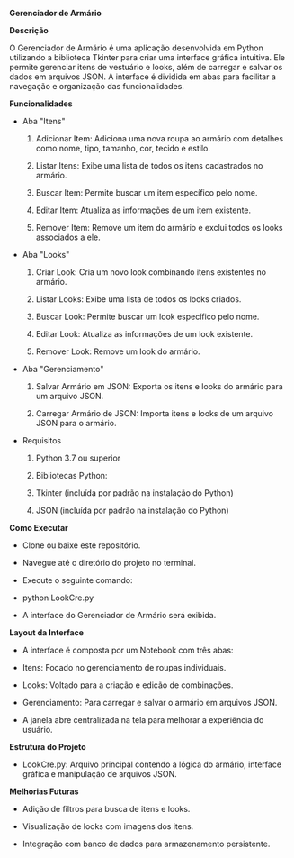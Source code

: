 **Gerenciador de Armário**

**Descrição**

O Gerenciador de Armário é uma aplicação desenvolvida em Python utilizando a biblioteca Tkinter para criar uma interface gráfica intuitiva. Ele permite gerenciar itens de vestuário e looks, além de carregar e salvar os dados em arquivos JSON. A interface é dividida em abas para facilitar a navegação e organização das funcionalidades.

**Funcionalidades**

- Aba "Itens"

    1. Adicionar Item: Adiciona uma nova roupa ao armário com detalhes como nome, tipo, tamanho, cor, tecido e estilo.

    2. Listar Itens: Exibe uma lista de todos os itens cadastrados no armário.

    3. Buscar Item: Permite buscar um item específico pelo nome.

    4. Editar Item: Atualiza as informações de um item existente.

    5. Remover Item: Remove um item do armário e exclui todos os looks associados a ele.

- Aba "Looks"

    1. Criar Look: Cria um novo look combinando itens existentes no armário.

    2. Listar Looks: Exibe uma lista de todos os looks criados.

    3. Buscar Look: Permite buscar um look específico pelo nome.

    4. Editar Look: Atualiza as informações de um look existente.

    5. Remover Look: Remove um look do armário.

- Aba "Gerenciamento"

    1. Salvar Armário em JSON: Exporta os itens e looks do armário para um arquivo JSON.

    2. Carregar Armário de JSON: Importa itens e looks de um arquivo JSON para o armário.

- Requisitos

    1. Python 3.7 ou superior

    2. Bibliotecas Python:

    3. Tkinter (incluída por padrão na instalação do Python)

    4. JSON (incluída por padrão na instalação do Python)

**Como Executar**

- Clone ou baixe este repositório.

- Navegue até o diretório do projeto no terminal.

- Execute o seguinte comando:

- python LookCre.py

- A interface do Gerenciador de Armário será exibida.

**Layout da Interface**

- A interface é composta por um Notebook com três abas:

- Itens: Focado no gerenciamento de roupas individuais.

- Looks: Voltado para a criação e edição de combinações.

- Gerenciamento: Para carregar e salvar o armário em arquivos JSON.

- A janela abre centralizada na tela para melhorar a experiência do usuário.

**Estrutura do Projeto**

- LookCre.py: Arquivo principal contendo a lógica do armário, interface gráfica e manipulação de arquivos JSON.

**Melhorias Futuras**

- Adição de filtros para busca de itens e looks.

- Visualização de looks com imagens dos itens.

- Integração com banco de dados para armazenamento persistente.


